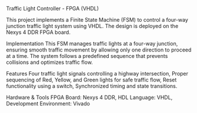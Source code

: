 Traffic Light Controller - FPGA (VHDL)

This project implements a Finite State Machine (FSM) to control a four-way junction traffic light system using VHDL. The design is deployed on the Nexys 4 DDR FPGA board.

Implementation
This FSM manages traffic lights at a four-way junction, ensuring smooth traffic movement by allowing only one direction to proceed at a time. The system follows a predefined sequence that prevents collisions and optimizes traffic flow.

Features
Four traffic light signals controlling a highway intersection,
Proper sequencing of Red, Yellow, and Green lights for safe traffic flow,
Reset functionality using a switch,
Synchronized timing and state transitions.

Hardware & Tools
FPGA Board: Nexys 4 DDR,
HDL Language: VHDL,
Development Environment: Vivado

